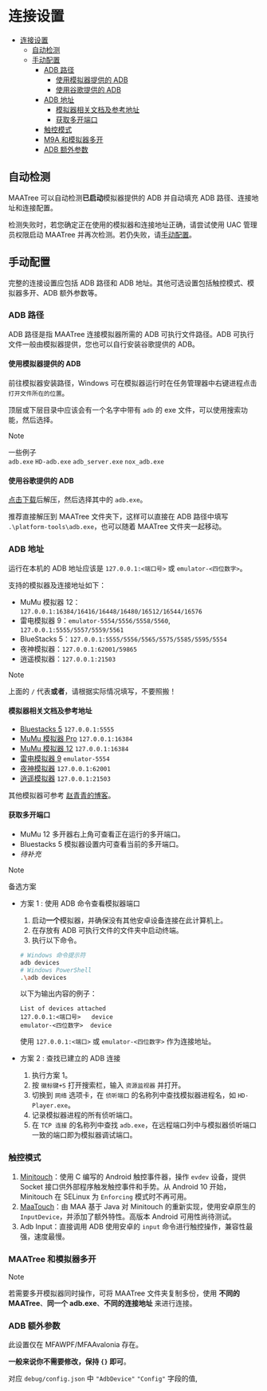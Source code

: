 # 连接设置

- [连接设置](#连接设置)
  - [自动检测](#自动检测)
  - [手动配置](#手动配置)
    - [ADB 路径](#adb-路径)
      - [使用模拟器提供的 ADB](#使用模拟器提供的-adb)
      - [使用谷歌提供的 ADB](#使用谷歌提供的-adb)
    - [ADB 地址](#adb-地址)
      - [模拟器相关文档及参考地址](#模拟器相关文档及参考地址)
      - [获取多开端口](#获取多开端口)
    - [触控模式](#触控模式)
    - [M9A 和模拟器多开](#m9a-和模拟器多开)
    - [ADB 额外参数](#adb-额外参数)

## 自动检测

MAATree 可以自动检测**已启动**模拟器提供的 ADB 并自动填充 ADB 路径、连接地址和连接配置。

检测失败时，若您确定正在使用的模拟器和连接地址正确，请尝试使用 UAC 管理员权限启动 MAATree 并再次检测。若仍失败，请[手动配置](#手动配置)。

## 手动配置

完整的连接设置应包括 ADB 路径和 ADB 地址。其他可选设置包括触控模式、模拟器多开、ADB 额外参数等。

### ADB 路径

ADB 路径是指 MAATree 连接模拟器所需的 ADB 可执行文件路径。ADB 可执行文件一般由模拟器提供，您也可以自行安装谷歌提供的 ADB。

#### 使用模拟器提供的 ADB

前往模拟器安装路径，Windows 可在模拟器运行时在任务管理器中右键进程点击 `打开文件所在的位置`。

顶层或下层目录中应该会有一个名字中带有 `adb` 的 exe 文件，可以使用搜索功能，然后选择。

> [!NOTE]
>
> 一些例子  
> `adb.exe` `HD-adb.exe` `adb_server.exe` `nox_adb.exe`

#### 使用谷歌提供的 ADB

[点击下载](https://dl.google.com/android/repository/platform-tools-latest-windows.zip)后解压，然后选择其中的 `adb.exe`。

推荐直接解压到 MAATree 文件夹下，这样可以直接在 ADB 路径中填写 `.\platform-tools\adb.exe`，也可以随着 MAATree 文件夹一起移动。

### ADB 地址

运行在本机的 ADB 地址应该是 `127.0.0.1:<端口号>` 或 `emulator-<四位数字>`。

支持的模拟器及连接地址如下：

- MuMu 模拟器 12：`127.0.0.1:16384/16416/16448/16480/16512/16544/16576`
- 雷电模拟器 9：`emulator-5554/5556/5558/5560`, `127.0.0.1:5555/5557/5559/5561`
- BlueStacks 5：`127.0.0.1:5555/5556/5565/5575/5585/5595/5554`
- 夜神模拟器：`127.0.0.1:62001/59865`
- 逍遥模拟器：`127.0.0.1:21503`

> [!NOTE]
>
> 上面的 `/` 代表**或者**，请根据实际情况填写，不要照搬！

#### 模拟器相关文档及参考地址

- [Bluestacks 5](https://support.bluestacks.com/hc/zh-tw/articles/360061342631-%E5%A6%82%E4%BD%95%E5%B0%87%E6%82%A8%E7%9A%84%E6%87%89%E7%94%A8%E5%BE%9EBlueStacks-4%E8%BD%89%E7%A7%BB%E5%88%B0BlueStacks-5#%E2%80%9C2%E2%80%9D) `127.0.0.1:5555`
- [MuMu 模拟器 Pro](https://mumu.163.com/mac/function/20240126/40028_1134600.html) `127.0.0.1:16384`
- [MuMu 模拟器 12](https://mumu.163.com/help/20230214/35047_1073151.html) `127.0.0.1:16384`
- [雷电模拟器 9](https://help.ldmnq.com/docs/LD9adbserver) `emulator-5554`
- [夜神模拟器](https://support.yeshen.com/zh-CN/qt/ml) `127.0.0.1:62001`
- [逍遥模拟器](https://bbs.xyaz.cn/forum.php?mod=viewthread&tid=365537) `127.0.0.1:21503`

其他模拟器可参考 [赵青青的博客](https://www.cnblogs.com/zhaoqingqing/p/15238464.html)。

#### 获取多开端口

- MuMu 12 多开器右上角可查看正在运行的多开端口。
- Bluestacks 5 模拟器设置内可查看当前的多开端口。
- _待补充_

> [!NOTE]
>
> 备选方案
>
> - 方案 1 : 使用 ADB 命令查看模拟器端口
>
>   1. 启动**一个**模拟器，并确保没有其他安卓设备连接在此计算机上。  
>   2. 在存放有 ADB 可执行文件的文件夹中启动终端。  
>   3. 执行以下命令。  
>
>   ```sh  
>   # Windows 命令提示符  
>   adb devices  
>   # Windows PowerShell  
>   .\adb devices  
>   ```  
>
>   以下为输出内容的例子：  
>
>   ```text  
>   List of devices attached  
>   127.0.0.1:<端口号>   device  
>   emulator-<四位数字>  device  
>   ```
>
>   使用 `127.0.0.1:<端口>` 或 `emulator-<四位数字>` 作为连接地址。
>
> - 方案 2 : 查找已建立的 ADB 连接
>
>   1. 执行方案 1。  
>   2. 按 `徽标键+S` 打开搜索栏，输入 `资源监视器` 并打开。  
>   3. 切换到 `网络` 选项卡，在 `侦听端口` 的名称列中查找模拟器进程名，如 `HD-Player.exe`。  
>   4. 记录模拟器进程的所有侦听端口。  
>   5. 在 `TCP 连接` 的名称列中查找 `adb.exe`，在远程端口列中与模拟器侦听端口一致的端口即为模拟器调试端口。

### 触控模式

1. [Minitouch](https://github.com/DeviceFarmer/minitouch)：使用 C 编写的 Android 触控事件器，操作 `evdev` 设备，提供 Socket 接口供外部程序触发触控事件和手势。从 Android 10 开始，Minitouch 在 SELinux 为 `Enforcing` 模式时不再可用。
2. [MaaTouch](https://github.com/MaaAssistantArknights/MaaTouch)：由 MAA 基于 Java 对 Minitouch 的重新实现，使用安卓原生的 `InputDevice`，并添加了额外特性。高版本 Android 可用性尚待测试。
3. Adb Input：直接调用 ADB 使用安卓的 `input` 命令进行触控操作，兼容性最强，速度最慢。

### MAATree 和模拟器多开

> [!NOTE]
> 若需要多开模拟器同时操作，可将 MAATree 文件夹复制多份，使用 **不同的 MAATree**、**同一个 adb.exe**、**不同的连接地址** 来进行连接。

### ADB 额外参数

此设置仅在 MFAWPF/MFAAvalonia 存在。

**一般来说你不需要修改，保持 `{}` 即可**。

对应 `debug/config.json` 中 `"AdbDevice"` `"Config"` 字段的值,  
